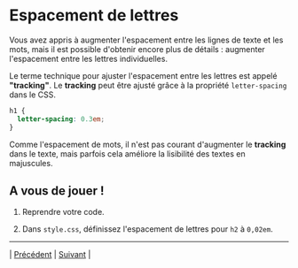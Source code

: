 # Espacement de lettres

Vous avez appris à augmenter l'espacement entre les lignes de texte et les mots, mais il est possible d'obtenir encore plus de détails : augmenter l'espacement entre les lettres individuelles.

Le terme technique pour ajuster l'espacement entre les lettres est appelé **"tracking"**.
Le **tracking** peut être ajusté grâce à la propriété `letter-spacing` dans le CSS.

```css
h1 {
  letter-spacing: 0.3em;
}
```

Comme l'espacement de mots, il n'est pas courant d'augmenter le **tracking** dans le texte, mais parfois cela améliore la lisibilité des textes en majuscules.

## A vous de jouer !

1. Reprendre votre code.

2. Dans `style.css`, définissez l'espacement de lettres pour `h2` à `0,02em`.


___

| [Précédent](./4-espacement-mots.md)       | [Suivant](./6-transformation-texte.md)        |
